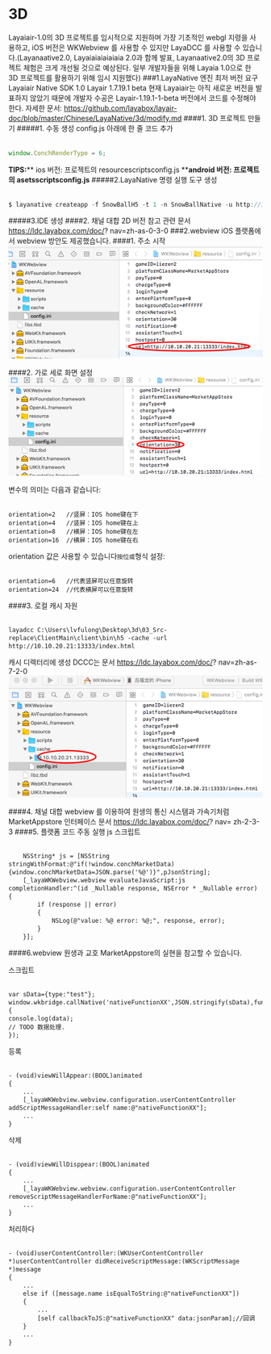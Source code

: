 # 3D
Layaiair-1.0의 3D 프로젝트를 임시적으로 지원하며 가장 기초적인 webgl 지령을 사용하고, iOS 버전은 WKWebview 를 사용할 수 있지만 LayaDCC 를 사용할 수 있습니다.(Layanaative2.0, Layaiaiaiaiaiaia 2.0과 함께 발표, Layanaative2.0의 3D 프로젝트 체험은 크게 개선될 것으로 예상된다. 일부 개발자들을 위해 Layaia 1.0으로 한 3D 프로젝트를 활용하기 위해 임시 지원했다)
###1.LayaNative
엔진 최저 버전 요구 Layaiair Native SDK 1.0 Layair 1.7.19.1 beta
현재 Layaiair는 아직 새로운 버전을 발표하지 않았기 때문에 개발자 수공은 Layair-1.19.1-1-beta 버전에서 코드를 수정해야 한다.
자세한 문서: https://github.com/layabox/layair-doc/blob/master/Chinese/LayaNative/3d/modify.md
####1. 3D 프로젝트 만들기
#####1. 수동 생성
config.js 아래에 한 줄 코드 추가

```javascript

window.ConchRenderType = 6;
```

**TIPS:****
ios 버전: 프로젝트의 resourcescriptsconfig.js
****android 버전: 프로젝트의 asetsscriptsconfig.js**
#####2.LayaNative 명령 실행 도구 생성

```javascript

$ layanative createapp -f SnowBallH5 -t 1 -n SnowBallNative -u http://10.10.20.102:8899/index.html -v v0.9.5 -d 3D
```

#####3.IDE 생성
####2. 채널 대합
2D 버전 참고 관련 문서
https://ldc.layabox.com/doc/? nav=zh-as-0-3-0
###2.webview
iOS 플랫폼에서 webview 방안도 제공했습니다.
####1. 주소 시작
![图1](img/1.png)  

####2. 가로 세로 화면 설정
![图1](img/2.png)  

변수의 의미는 다음과 같습니다:

```

orientation=2   //竖屏：IOS home键在下   
orientation=4   //竖屏：IOS home键在上   
orientation=8   //横屏：IOS home键在左   
orientation=16  //横屏：IOS home键在右   
```

orientation 값은 사용할 수 있습니다`按位或`형식 설정:

```

orientation=6   //代表竖屏可以任意旋转  
orientation=24  //代表横屏可以任意旋转  
```

####3. 로컬 캐시 자원

```

layadcc C:\Users\lvfulong\Desktop\3d\03_Src-replace\ClientMain\client\bin\h5 -cache -url http://10.10.20.21:13333/index.html
```

캐시 디렉터리에 생성
DCCC는 문서 https://ldc.layabox.com/doc/? nav=zh-as-7-2-0
![图1](img/3.png) 



####4. 채널 대합
webview 를 이용하여 원생의 통신 시스템과 가속기처럼 MarketAppstore 인터페이스
문서 https://ldc.layabox.com/doc/? nav= zh-2-3-3
####5. 플랫폼 코드 주동 실행 js 스크립트

```

    NSString* js = [NSString stringWithFormat:@"if(!window.conchMarketData){window.conchMarketData=JSON.parse('%@')}",pJsonString];
    [_layaWKWebview.webview evaluateJavaScript:js completionHandler:^(id _Nullable response, NSError * _Nullable error) {
        if (response || error)
        {
            NSLog(@"value: %@ error: %@;", response, error);
        }
    }];
```

####6.webview 원생과 교호
MarketAppstore의 실현을 참고할 수 있습니다.

스크립트

```

var sData={type:"test"};
window.wkbridge.callNative('nativeFunctionXX',JSON.stringify(sData),function(data){
console.log(data);
// TODO 数据处理.
});
```


등록

```

- (void)viewWillAppear:(BOOL)animated
{
    ...
    [_layaWKWebview.webview.configuration.userContentController addScriptMessageHandler:self name:@"nativeFunctionXX"];
    ...
}
```

삭제

```

- (void)viewWillDisppear:(BOOL)animated
{
    ...
    [_layaWKWebview.webview.configuration.userContentController removeScriptMessageHandlerForName:@"nativeFunctionXX"];
    ...
}
```

처리하다

```

- (void)userContentController:(WKUserContentController *)userContentController didReceiveScriptMessage:(WKScriptMessage *)message
{
    ...
    else if ([message.name isEqualToString:@"nativeFunctionXX"])
    {
        ...
        [self callbackToJS:@"nativeFunctionXX" data:jsonParam];//回调
    }
    ...
}
```

